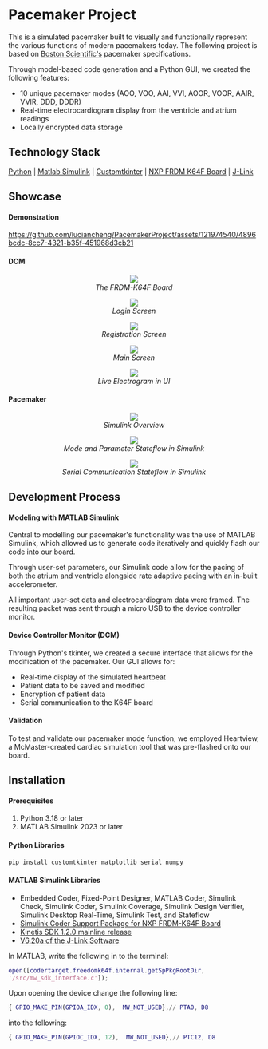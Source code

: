 # Pacemaker Project
This is a simulated pacemaker built to visually and functionally represent the various functions of modern pacemakers today. The following project is based on [Boston Scientific's](https://www.bostonscientific.com/en-US/Home.html) pacemaker specifications. 

Through model-based code generation and a Python GUI, we created the following features:
- 10 unique pacemaker modes (AOO, VOO, AAI, VVI, AOOR, VOOR, AAIR, VVIR, DDD, DDDR)
- Real-time electrocardiogram display from the ventricle and atrium readings
- Locally encrypted data storage     

## Technology Stack
[Python](https://www.python.org/) | [Matlab Simulink](https://www.mathworks.com/products/simulink.html) | [Customtkinter](https://customtkinter.tomschimansky.com/) | [NXP FRDM K64F Board](https://www.nxp.com/design/design-center/development-boards/freedom-development-boards/mcu-boards/freedom-development-platform-for-kinetis-k64-k63-and-k24-mcus:FRDM-K64F) | [J-Link](https://www.segger.com/downloads/jlink/)

## Showcase 
#### Demonstration


https://github.com/luciancheng/PacemakerProject/assets/121974540/4896bcdc-8cc7-4321-b35f-451968d3cb21


#### DCM

<p align="center">
  <img src="https://github.com/luciancheng/PacemakerProject/assets/121974540/bedb9ad1-2879-42bf-a6e7-fcb664fa2192"/>
  <br>
  <em>The FRDM-K64F Board</em>
</p>

<p align="center">
  <img src="https://github.com/luciancheng/PacemakerProject/assets/121974540/06ba023e-5ed8-410f-9da2-7d511245351c"/>
  <br>
  <em>Login Screen</em>
</p>

<p align="center">
  <img src="https://github.com/luciancheng/PacemakerProject/assets/121974540/be1af9e4-7fe8-4fe8-9742-6201c47416f6"/>
  <br>
  <em>Registration Screen</em>
</p>

<p align="center">
  <img src="https://github.com/luciancheng/PacemakerProject/assets/121974540/6b640e71-7199-4250-8c9a-636f1ad628ae"/>
  <br>
  <em>Main Screen</em>
</p>

<p align="center">
  <img src="https://github.com/luciancheng/PacemakerProject/assets/121974540/523ae781-556d-49fd-928e-475a5920ca20"/>
  <br>
  <em>Live Electrogram in UI</em>
</p>

#### Pacemaker
<p align="center">
  <img src="https://github.com/luciancheng/PacemakerProject/assets/121974540/11ed58a5-c518-4c06-8126-b36a201e1ca3"/>
  <br>
  <em>Simulink Overview</em>
</p>

<p align="center">
  <img src="https://github.com/luciancheng/PacemakerProject/assets/121974540/03a3141e-0181-449d-b27d-221a6d90c3c9"/>
  <br>
  <em>Mode and Parameter Stateflow in Simulink</em>
</p>

<p align="center">
  <img src="https://github.com/luciancheng/PacemakerProject/assets/121974540/61bb4548-36a7-4f1c-a27a-426864e7b848"/>
  <br>
  <em>Serial Communication Stateflow in Simulink</em>
</p>


## Development Process
#### Modeling with MATLAB Simulink
Central to modelling our pacemaker's functionality was the use of MATLAB Simulink, which allowed us to generate code iteratively and quickly flash our code into our board. 

Through user-set parameters, our Simulink code allow for the pacing of both the atrium and ventricle alongside rate adaptive pacing with an in-built accelerometer. 

All important user-set data and electrocardiogram data were framed. The resulting packet was sent through a micro USB to the device controller monitor.  
#### Device Controller Monitor (DCM)
Through Python's tkinter, we created a secure interface that allows for the modification of the pacemaker. Our GUI allows for:
- Real-time display of the simulated heartbeat
- Patient data to be saved and modified
- Encryption of patient data
- Serial communication to the K64F board

#### Validation
To test and validate our pacemaker mode function, we employed Heartview, a McMaster-created cardiac simulation tool that was pre-flashed onto our board.

## Installation
#### Prerequisites
1. Python 3.18 or later
2. MATLAB Simulink 2023 or later

#### Python Libraries 
```bash
pip install customtkinter matplotlib serial numpy
```

#### MATLAB Simulink Libraries
- Embedded Coder, Fixed-Point Designer, MATLAB Coder, Simulink Check, Simulink Coder, Simulink Coverage, Simulink Design Verifier, Simulink Desktop Real-Time, Simulink Test, and Stateflow
- [Simulink Coder Support Package for NXP FRDM-K64F Board](https://www.mathworks.com/matlabcentral/fileexchange/55318-simulink-coder-support-package-for-nxp-frdm-k64f-board#:~:text=Simulink%C2%AE%20Coder%E2%84%A2%20Support,K64F%20peripherals%20and%20communication%20interfaces.)
- [Kinetis SDK 1.2.0 mainline release](https://www.nxp.com/design/design-center/designs/software-development-kit-for-kinetis-mcus:KINETIS-SDK)
- [V6.20a of the J-Link Software](https://www.segger.com/downloads/jlink/)

In MATLAB, write the following in to the terminal:
```matlab
open([codertarget.freedomk64f.internal.getSpPkgRootDir,
'/src/mw_sdk_interface.c']);
```
Upon opening the device change the following line:
```matlab
{ GPIO_MAKE_PIN(GPIOA_IDX, 0),  MW_NOT_USED},// PTA0, D8
```
into the following:
```matlab
{ GPIO_MAKE_PIN(GPIOC_IDX, 12),  MW_NOT_USED},// PTC12, D8
```
